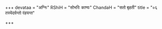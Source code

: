 +++
devataa = "अग्निः"
RShiH = "सोभरिः काण्वः"
ChandaH = "सतो बृहती"
title = "०६ तस्येदर्वन्तो रंहयन्त"

+++

